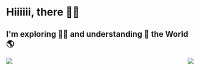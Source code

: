 # Hiiiiii, there 🖖👋

## I'm exploring 🕵️‍♀️ and understanding 🤔 the World 🌎

<div>
  <!--Stats-->
  <a href="https://github-readme-stats.vercel.app/api?username=marilira&show_icons=true&theme=radical">
    <img src="https://github-readme-stats.vercel.app/api?username=marilira&show_icons=true&theme=radical&count_private=true" />
  </a>
  <!--Languages-->
  <a href="https://github.com/marilira/github-readme-stats">
    <img align="right" src="https://github-readme-stats.vercel.app/api/top-langs/?username=marilira&theme=radical&layout=compact" />
  </a>
</div>

<!--
### 💻 Technologies
<p>
  <img src="https://user-images.githubusercontent.com/69325164/116326598-353ea700-a79b-11eb-8989-881ad1da6bad.png" alt="Arch Linux" width="40" height="40" />
  
  <img src="/Assets/icons/bash-original.svg" alt="bash" width="40" height="40"/>
  
  <img src="https://user-images.githubusercontent.com/69325164/116598789-a5653e00-a8fd-11eb-9da7-e4c807131861.png" alt="Vim" width="40" height="40"/>
  
  <img src="https://user-images.githubusercontent.com/69325164/116326935-0d037800-a79c-11eb-9782-4afe72ed6893.png" alt="python" width="40" height="40" />
  
  <img src="/Assets/icons/javascript-original.svg" alt="javascript" width="40" height="40" />
  
  <img src="/Assets/icons/nodejs.svg" alt="node.js" width="40" height="40" />
  
  <img src="/Assets/icons/express-original.svg" alt="express" width="40" height="40" />
  
  <img src="/Assets/icons/html5.svg" alt="html5" width="40" height="40" />
  
  <img src="/Assets/icons/css3.svg" alt="css3" width="40" height="40"/>
  
  <img src="/Assets/icons/typescript-original.svg" alt="typescript" width="40" height="40" />
  
  <img src="/Assets/icons/git.svg" alt="git" width="40" height="40" />
  
  <img src="https://user-images.githubusercontent.com/69325164/116599311-4c49da00-a8fe-11eb-9035-11c51bb100d0.png" alt="Next.js" width="40" height="40" />
  
  <img src="https://user-images.githubusercontent.com/69325164/116599438-7ac7b500-a8fe-11eb-8122-e3d00edb512b.png" alt="Electron" width="40" height="40" />
  
  <img src="/Assets/icons/github-original.svg" alt="github" width="40" height="40" />
  
  <img src="https://user-images.githubusercontent.com/69325164/116599670-c7ab8b80-a8fe-11eb-81af-3dcdd374c460.png" alt="Docker" width="50" height="40" />
  
  <img src="https://user-images.githubusercontent.com/69325164/116326823-c877dc80-a79b-11eb-8934-09d79a67e596.png" alt="react" width="60" height="40" />
</p>


**marilira/marilira** is a ✨ _special_ ✨ repository because its `README.md` (this file) appears on your GitHub profile.

Here are some ideas to get you started:

- 🔭 I’m currently working on ...
- 🌱 I’m currently learning ...
- 👯 I’m looking to collaborate on ...
- 🤔 I’m looking for help with ...
- 💬 Ask me about ...
- 📫 How to reach me: ...
- 😄 Pronouns: ...
- ⚡ Fun fact: ...
-->
